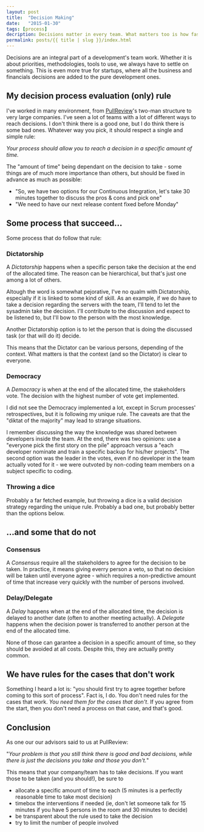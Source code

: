 ```yaml
---
layout: post
title:  "Decision Making"
date:   "2015-01-30"
tags: [process]
decription: Decisions matter in every team. What matters too is how fast we can take them.
permalink: posts/{{ title | slug }}/index.html
---
```


Decisions are an integral part of a development's team work. Whether it is about priorities, methodologies, tools to use, we always have to settle on something. This is even more true for startups, where all the business and financials decisions are added to the pure development ones.

## My decision process evaluation (only) rule

I've worked in many environment, from [PullReview](http://pullreview.com)'s two-man structure to very large companies. I've seen a lot of teams with a lot of different ways to reach decisions. I don't think there is a good one, but I do think there is some bad ones. Whatever way you pick, it should respect a single and simple rule:

<em>Your process should allow you to reach a decision in a specific amount of time.</em>

The "amount of time" being dependant on the decision to take - some things are of much more importance than others, but should be fixed in advance as much as possible:

- "So, we have two options for our Continuous Integration, let's take 30 minutes together to discuss the pros & cons and pick one"
- "We need to have our next release content fixed before Monday"

## Some process that succeed...

Some process that do follow that rule:

### Dictatorship

A <em>Dictatorship</em> happens when a specific person take the decision at the end of the allocated time. The reason can be hierarchical, but that's just one among a lot of others.

Altough the word is somewhat pejorative, I've no qualm with Dictatorship, especially if it is linked to some kind of skill. As an example, if we do have to take a decision regarding the servers with the team, I'll tend to let the sysadmin take the decision. I'll contribute to the discussion and expect to be listened to, but I'll bow to the person with the most knowledge. 

Another Dictatorship option is to let the person that is doing the discussed task (or that will do it) decide.

This means that the Dictator can be various persons, depending of the context. What matters is that the context (and so the Dictator) is clear to everyone.

### Democracy

A <em>Democracy</em> is when at the end of the allocated time, the stakeholders vote. The decision with the highest number of vote get implemented.

I did not see the Democracy implemented a lot, except in Scrum processes' retrospectives, but it is following my unique rule. The caveats are that the "diktat of the majority" may lead to strange situations. 

I remember discussing the way the knowledge was shared between developers inside the team. At the end, there was two opinions: use a "everyone pick the first story on the pile" approach versus a "each developer nominate and train a specific backup for his/her projects". The second option was the leader in the votes, even if no developer in the team actually voted for it - we were outvoted by non-coding team members on a subject specific to coding.

### Throwing a dice

Probably a far fetched example, but throwing a dice is a valid decision strategy regarding the unique rule. Probably a bad one, but probably better than the options below.

## ...and some that do not

### Consensus

A <em>Consensus</em> require all the stakeholders to agree for the decision to be taken. In practice, it means giving everry person a veto, so that no decision will be taken until everyone agree - which requires a non-predictive amount of time that increase very quickly with the number of persons involved.

### Delay/Delegate

A <em>Delay</em> happens when at the end of the allocated time, the decision is delayed to another date (often to another meeting actually). A <em>Delegate</em> happens when the decision power is transferred to another person at the end of the allocated time.

None of those can garantee a decision in a specific amount of time, so they should be avoided at all costs. Despite this, they are actually pretty common.

## We have rules for the cases that don't work

Something I heard a lot is: "you should first try to agree together before coming to this sort of process". Fact is, I do. You don't need rules for the cases that work. <em>You need them for the cases that don't</em>. If you agree from the start, then you don't need a process on that case, and that's good.

## Conclusion

As one our our advisors said to us at PullReview:

"<em>Your problem is that you still think there is good and bad decisions, while there is just the decisions you take and those you don't.</em>"

This means that your company/team has to take decisions. If you want those to be taken (and you should!), be sure to 

* allocate a specific amount of time to each (5 minutes is a perfectly reasonable time to take most decision)
* timebox the interventions if needed (ie, don't let someone talk for 15 minutes if you have 5 persons in the room and 30 minutes to decide)
* be transparent about the rule used to take the decision
* try to limit the number of people involved